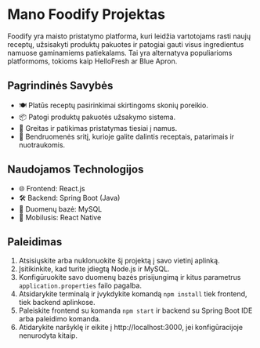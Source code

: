 # Mano Foodify Projektas

Foodify yra maisto pristatymo platforma, kuri leidžia vartotojams rasti naujų receptų, užsisakyti produktų pakuotes ir patogiai gauti visus ingredientus namuose gaminamiems patiekalams. Tai yra alternatyva populiarioms platformoms, tokioms kaip HelloFresh ar Blue Apron.

## Pagrindinės Savybės

- 🍽️ Platūs receptų pasirinkimai skirtingoms skonių poreikio.
- 📦 Patogi produktų pakuotės užsakymo sistema.
- 🚚 Greitas ir patikimas pristatymas tiesiai į namus.
- 💬 Bendruomenės sritį, kurioje galite dalintis receptais, patarimais ir nuotraukomis.

## Naudojamos Technologijos

- 🌐 Frontend: React.js
- 🛠️ Backend: Spring Boot (Java)
- 💾 Duomenų bazė: MySQL
- 📱 Mobilusis: React Native

## Paleidimas

1. Atsisiųskite arba nuklonuokite šį projektą į savo vietinį aplinką.
2. Įsitikinkite, kad turite įdiegtą Node.js ir MySQL.
3. Konfigūruokite savo duomenų bazės prisijungimą ir kitus parametrus `application.properties` failo pagalba.
4. Atsidarykite terminalą ir įvykdykite komandą `npm install` tiek frontend, tiek backend aplinkose.
5. Paleiskite frontend su komanda `npm start` ir backend su Spring Boot IDE arba paleidimo komanda.
6. Atidarykite naršyklę ir eikite į http://localhost:3000, jei konfigūracijoje nenurodyta kitaip.
